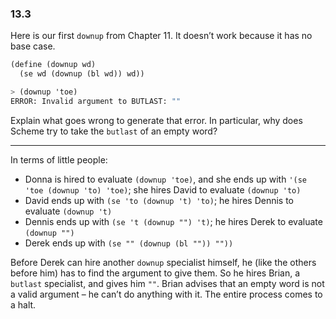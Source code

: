 ### 13.3

Here is our first `downup` from Chapter 11. It doesn’t work because it has no base case.

~~~ scheme
(define (downup wd)
  (se wd (downup (bl wd)) wd))

> (downup 'toe)
ERROR: Invalid argument to BUTLAST: ""
~~~

Explain what goes wrong to generate that error. In particular, why does Scheme try to take the `butlast` of an empty word?

***

In terms of little people:

* Donna is hired to evaluate `(downup 'toe)`, and she ends up with `'(se 'toe (downup 'to) 'toe)`; she hires David to evaluate `(downup 'to)`
* David ends up with `(se 'to (downup 't) 'to)`; he hires Dennis to evaluate `(downup 't)`
* Dennis ends up with `(se 't (downup "") 't)`; he hires Derek to evaluate `(downup "")`
* Derek ends up with `(se "" (downup (bl "")) ""))`

Before Derek can hire another `downup` specialist himself, he (like the others before him) has to find the argument to give them. So he hires Brian, a `butlast` specialist, and gives him `""`. Brian advises that an empty word is not a valid argument – he can’t do anything with it. The entire process comes to a halt.